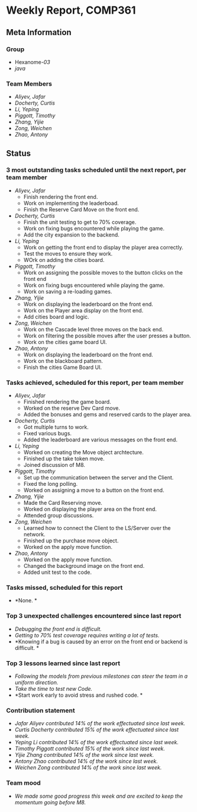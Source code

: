 # Weekly Report, COMP361

## Meta Information

### Group

* Hexanome-*03*
* *java*

### Team Members

* *Aliyev, Jafar*
* *Docherty, Curtis*
* *Li, Yeping*
* *Piggott, Timothy*
* *Zhang, Yijie*
* *Zong, Weichen*
* *Zhao, Antony*

## Status

### 3 most outstanding tasks scheduled until the next report, per team member

* *Aliyev, Jafar*
    * Finish rendering the front end.
    * Work on implementing the leaderboad.
    * Finish the Reserve Card Move on the front end. 
* *Docherty, Curtis*
    * Finish the unit testing to get to 70% coverage.
    * Work on fixing bugs encountered while playing the game. 
    * Add the city expansion to the backend.
* *Li, Yeping*
    * Work on getting the front end to display the player area correctly.
    * Test the moves to ensure they work.
    * WOrk on adding the cities board. 
* *Piggott, Timothy*
    * Work on assigning the possible moves to the button clicks on the front end
    * Work on fixing bugs encountered while playing the game.
    * Work on saving a re-loading games.
* *Zhang, Yijie*
    * Work on displaying the leaderboard on the front end.
    * Work on the Player area display on the front end.
    * Add cities board and logic. 
* *Zong, Weichen*
    * Work on the Cascade level three moves on the back end.
    * Work on filtering the possible moves after the user presses a button.
    * Work on the cities game board UI.
* *Zhao, Antony*
    * Work on displaying the leaderboard on the front end.
    * Work on the blackboard pattern.
    * Finish the cities Game Board UI.

### Tasks achieved, scheduled for this report, per team member
* *Aliyev, Jafar*
    * Finished rendering the game board.
    * Worked on the reserve Dev Card move.
    * Added the bonuses and gems and reserved cards to the player area.
* *Docherty, Curtis*
    * Got multiple turns to work. 
    * Fixed various bugs.
    * Added the leaderboard are various messages on the front end.
* *Li, Yeping*
    * Worked on creating the Move object archtecture.
    * Finished up the take token move.
    * Joined discussion of M8.
* *Piggott, Timothy*
    * Set up the communication between the server and the Client.
    * Fixed the long polling. 
    * Worked on assigning a move to a button on the front end.
* *Zhang, Yijie*
    * Made the Card Reserving move.
    * Worked on displaying the player area on the front end.
    * Attended group discussions.
* *Zong, Weichen*
    * Learned how to connect the Client to the LS/Server over the network.
    * Finished up the purchase move object.
    * Worked on the apply move function.
* *Zhao, Antony*
    * Worked on the apply move function.
    * Changed the background image on the front end.
    * Added unit test to the code.
### Tasks missed, scheduled for this report

* *None. *

### Top 3 unexpected challenges encountered since last report

* *Debugging the front end is difficult.*
* *Getting to 70% test coverage requires writing a lot of tests.*
* *Knowing if a bug is caused by an error on the front end or backend is difficult. *

### Top 3 lessons learned since last report

* *Following the models from previous milestones can steer the team in a uniform direction.*
* *Take the time to test new Code.*
* *Start work early to avoid stress and rushed code. *

### Contribution statement

* *Jafar Aliyev contributed 14% of the work effectuated since last week.*
* *Curtis Docherty contributed 15% of the work effectuated since last week.*
* *Yeping Li contributed 14% of the work effectuated since last week.*
* *Timothy Piggott contributed 15% of the work since last week.*
* *Yijie Zhang contributed 14% of the work since last week.*
* *Antony Zhao contributed 14% of the work since last week.*
* *Weichen Zong contributed 14% of the work since last week.*

### Team mood

* *We made some good progress this week and are excited to keep the momentum going before M8.*
